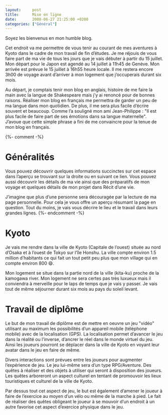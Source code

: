 ```yaml
---
layout:     post
title:      Mise en ligne
date:       2008-06-27 21:25:00 +0200
categories: ["Général"]
---
```


Soyez les bienvenus en mon humble blog.

Cet endroit va me permettre de vous tenir au courant de mes aventures à Kyoto dans le cadre de mon travail de fin 
d’études. Je me réjouis de vous faire part de ma vie de tous les jours que je vais débuter à partir du 15 juillet. Mon 
départ pour le Japon est agendé au 14 juillet à 11h45 de Genève. Mon arrivée est prévue le 15 juillet à 16h55 heure 
locale. Il me restera encore 3h00 de voyage avant d’arriver à mon logement que j’occuperais durant six mois.

<!--more-->

Au départ, je comptais tenir mon blog en anglais, histoire de me faire la main avec la langue de Shakespeare mais j’y ai
renoncé pour de bonnes raisons. Réaliser mon blog en français me permettra de garder un peu de ma langue dans mon 
quotidien. De plus, il me sera plus facile d’écrire souvent et beaucoup. Comme l’a souligné mon ami Jean-Philippe : "Il 
est plus facile de faire part de ses émotions dans sa langue maternelle". J’avoue que cette simple phrase a fini de me 
convaincre pour la tenue de mon blog en français.

{%- comment -%}
# Généralités

Vous pouvez découvrir quelques informations succinctes sur cet espace dans l’aperçu se trouvant sur la droite ou en
suivant ce lien. Vous pouvez aussi découvrir les détails de ma vie ainsi que des préparatifs de mon voyage et quelques
détails de mon projet dans Récit d’une vie.

J’imagine que plus d’une personne sera découragée par la lecture de ma page personnelle. Pour cela je vous offre un
aperçu résumant la page en question. Tout du moins, je vais vous décrire le lieu et le travail dans leurs grandes
lignes.
{%- endcomment -%}

# Kyoto

Je vais me rendre dans la ville de Kyoto (Capitale de l’ouest) située au nord d’Osaka et à l’ouest de Tokyo sur l’île 
Honshu. La ville compte environ 1.5 million d’habitants ce qui fait un tout petit peu plus que mon village qui en 
compte environ 800 :smile:.

Mon logement se situe dans la partie nord de la ville (kita-ku) proche de la kamogawa river. Mon logement ne sera certes
pas très luxueux mais il conviendra à merveille pour le laps de temps que je vais y passer. Je vais tout de même 
séjourner durant six mois au pays du soleil levant.

# Travail de diplôme

Le but de mon travail de diplôme est de mettre en oeuvre un jeu "vidéo" utilisant au maximum les possibilités d’un 
appareil mobile (téléphone mobile) avec de la localisation (GPS). La localisation permet d’avancer le jeu dans la
réalité ou l’inverse, d’ancrer le réel dans le monde virtuel du jeu. Ainsi les joueurs pourront se déplacer dans la 
ville de Kyoto en voyant leur avatar dans le jeu en faire de même.

Divers interactions sont prévues entre les joueurs pour augmenter l’expérience de jeu. Le jeu lui-même sera d’un type 
RPG/Aventure. Des quêtes à réaliser et des objets à utiliser qui seront à disposition des joueurs. Les quêtes arboreront 
un aspect culturel en tentant de promouvoir les lieux touristiques et culturel de la ville de Kyoto.

Par dessus tout cet aspect de jeu, le but est également d’amener le joueur à faire de l’exercice au moyen d’un vélo ou 
même de la marche à pied. Le fait de réaliser des quêtes obligeant le joueur à se mouvoir d’un endroit à un autre 
favorise cet aspect d’exercice physique dans le jeu.